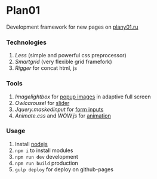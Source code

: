 # Plan01

Development framework for new pages on [plany01.ru](https://plany01.ru/)

### Technologies

1. *Less* (simple and  powerful css preprocessor)
2. *Smartgrid* (very flexible grid framefork)
3. *Rigger* for concat html, js

### Tools

1. *Imagelightbox* for [popup images](https://github.com/marekdedic/imagelightbox) in adaptive full screen
2. *Owlcarousel* for [slider](https://owlcarousel2.github.io/OwlCarousel2/)
3. *Jquery.maskedinput* for [form inputs](https://github.com/digitalBush/jquery.maskedinput)
4. *Animate.css* and *WOW.js* for [animation](https://www.delac.io/wow/index.html)

### Usage

1. Install [nodejs](https://nodejs.org/)
2. ```npm i``` to install modules
3. ```npm run dev``` development
4. ```npm run build``` production
5. ```gulp deploy``` for deploy on github-pages
